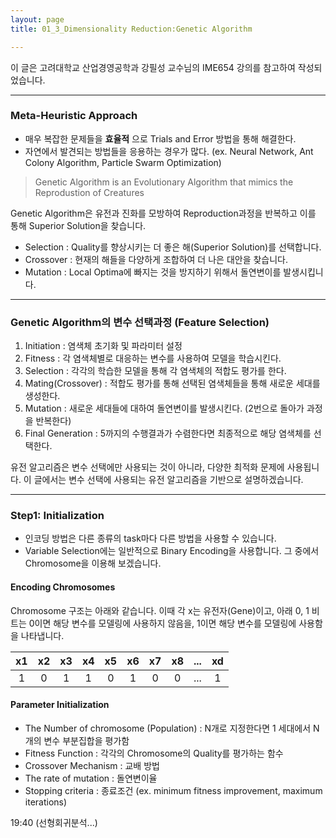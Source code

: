 ```yaml
---
layout: page
title: 01_3_Dimensionality Reduction:Genetic Algorithm

---
```


이 글은 고려대학교 산업경영공학과 강필성 교수님의 IME654 강의를 참고하여 작성되었습니다.

---

### Meta-Heuristic Approach
- 매우 복잡한 문제들을 __효율적__ 으로 Trials and Error 방법을 통해 해결한다.
- 자연에서 발견되는 방법들을 응용하는 경우가 많다. (ex. Neural Network, Ant Colony Algorithm, Particle Swarm Optimization)

> Genetic Algorithm is an Evolutionary Algorithm that mimics the Reprodustion of Creatures

Genetic Algorithm은 유전과 진화를 모방하여 Reproduction과정을 반복하고 이를 통해 Superior Solution을 찾습니다.

- Selection : Quality를 향상시키는 더 좋은 해(Superior Solution)를 선택합니다.
- Crossover : 현재의 해들을 다양하게 조합하여 더 나은 대안을 찾습니다.
- Mutation : Local Optima에 빠지는 것을 방지하기 위해서 돌연변이를 발생시킵니다.

---

### Genetic Algorithm의 변수 선택과정 (Feature Selection)
1. Initiation : 염색체 초기화 및 파라미터 설정
2. Fitness : 각 염색체별로 대응하는 변수를 사용하여 모델을 학습시킨다.
3. Selection : 각각의 학습한 모델을 통해 각 염색체의 적합도 평가를 한다.
4. Mating(Crossover) : 적합도 평가를 통해 선택된 염색체들을 통해 새로운 세대를 생성한다.
5. Mutation : 새로운 세대들에 대하여 돌연변이를 발생시킨다. (2번으로 돌아가 과정을 반복한다)
6. Final Generation : 5까지의 수행결과가 수렴한다면 최종적으로 해당 염색체를 선택한다.

유전 알고리즘은 변수 선택에만 사용되는 것이 아니라, 다양한 최적화 문제에 사용됩니다.
이 글에서는 변수 선택에 사용되는 유전 알고리즘을 기반으로 설명하겠습니다.

--- 

### Step1: Initialization
- 인코딩 방법은 다른 종류의 task마다 다른 방법을 사용할 수 있습니다.
- Variable Selection에는 일반적으로 Binary Encoding을 사용합니다. 그 중에서 Chromosome을 이용해 보겠습니다.
#### Encoding Chromosomes
Chromosome 구조는 아래와 같습니다. 이때 각 x는 유전자(Gene)이고, 아래 0, 1 비트는 0이면 해당 변수를 모델링에 사용하지 않음을, 1이면 해당 변수를 모델링에 사용함을 나타냅니다.

|x1|x2|x3|x4|x5|x6|x7|x8|...|xd|
|:---:|:---:|:---:|:---:|:---:|:---:|:---:|:---:|:---:|:---:|
|1|0|1|1|0|1|0|0|...|1|

#### Parameter Initialization
- The Number of chromosome (Population) : N개로 지정한다면 1 세대에서 N개의 변수 부분집합을 평가함
- Fitness Function : 각각의 Chromosome의 Quality를 평가하는 함수
- Crossover Mechanism : 교배 방법
- The rate of mutation : 돌연변이율
- Stopping criteria : 종료조건 (ex. minimum fitness improvement, maximum iterations)

19:40 (선형회귀분석...)
